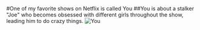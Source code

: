 #One of my favorite shows on Netflix is called You
##You is about a stalker "Joe" who becomes obsessed with different girls throughout the show, leading him to do crazy things. 
![You](https://m.media-amazon.com/images/M/MV5BMzkzOGFiY2EtZDcyZi00OWNhLThhNmYtYjQ3ODljMTM5ZDBkXkEyXkFqcGdeQXVyMTkxNjUyNQ@@._V1_.jpg)
